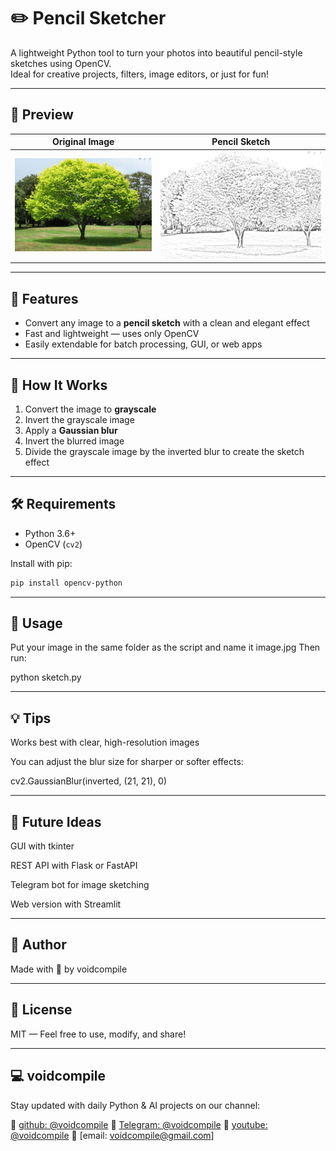 # ✏️ Pencil Sketcher

A lightweight Python tool to turn your photos into beautiful pencil-style sketches using OpenCV.  
Ideal for creative projects, filters, image editors, or just for fun!

---

## 📸 Preview

Original Image | Pencil Sketch  
:--:|:--:  
![original](image1.jpg) | ![sketch](output.png)

---

## 🚀 Features

- Convert any image to a **pencil sketch** with a clean and elegant effect
- Fast and lightweight — uses only OpenCV
- Easily extendable for batch processing, GUI, or web apps

---

## 🧠 How It Works

1. Convert the image to **grayscale**
2. Invert the grayscale image
3. Apply a **Gaussian blur**
4. Invert the blurred image
5. Divide the grayscale image by the inverted blur to create the sketch effect

---

## 🛠 Requirements

- Python 3.6+
- OpenCV (`cv2`)

Install with pip:

```bash
pip install opencv-python
```

---

## 🧪 Usage
Put your image in the same folder as the script and name it image.jpg
Then run:

python sketch.py

---

## 💡 Tips
Works best with clear, high-resolution images

You can adjust the blur size for sharper or softer effects:

cv2.GaussianBlur(inverted, (21, 21), 0)

---

## 📌 Future Ideas
GUI with tkinter

REST API with Flask or FastAPI

Telegram bot for image sketching

Web version with Streamlit

---

## 👤 Author
Made with 💙 by voidcompile

---

## 📜 License
MIT — Feel free to use, modify, and share!

---

## 💻 voidcompile
Stay updated with daily Python & AI projects on our channel:

📢 [github: @voidcompile](https://github.com/voidcompile)
📢 [Telegram: @voidcompile](https://t.me/voidcompile)
📢 [youtube: @voidcompile](https://www.youtube.com/@voidcompile)
📢 [email: voidcompile@gmail.com]
